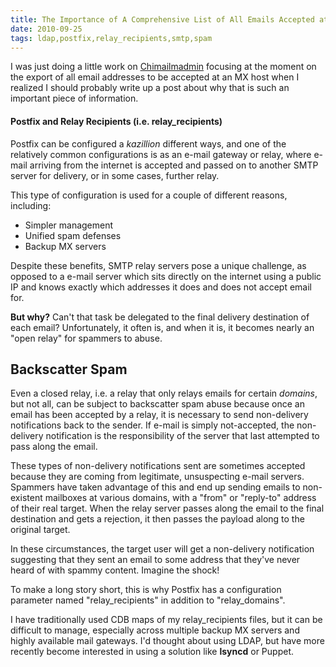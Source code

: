 ```yaml
---
title: The Importance of A Comprehensive List of All Emails Accepted at an MX Host
date: 2010-09-25
tags: ldap,postfix,relay_recipients,smtp,spam
---
```

I was just doing a little work on [Chimailmadmin](http://www.chimailmadmin.com/) focusing at the moment on the export of all email addresses to be accepted at an MX host when I realized I should probably write up a post about why that is such an important piece of information.

#### Postfix and Relay Recipients (i.e. relay\_recipients)

Postfix can be configured a *kazillion* different ways, and one of the relatively common configurations is as an e-mail gateway or relay, where e-mail arriving from the internet is accepted and passed on to another SMTP server for delivery, or in some cases, further relay.

This type of configuration is used for a couple of different reasons, including:

* Simpler management
* Unified spam defenses
* Backup MX servers

Despite these benefits, SMTP relay servers pose a unique challenge, as opposed to a e-mail server which sits directly on the internet using a public IP and knows exactly which addresses it does and does not accept email for.

**But why?** Can't that task be delegated to the final delivery destination of each email? Unfortunately, it often is, and when it is, it becomes nearly an "open relay" for spammers to abuse.

## Backscatter Spam

Even a closed relay, i.e. a relay that only relays emails for certain *domains*, but not all, can be subject to backscatter spam abuse because once an email has been accepted by a relay, it is necessary to send non-delivery notifications back to the sender. If e-mail is simply not-accepted, the non-delivery notification is the responsibility of the server that last attempted to pass along the email.

These types of non-delivery notifications sent are sometimes accepted because they are coming from legitimate, unsuspecting e-mail servers. Spammers have taken advantage of this and end up sending emails to non-existent mailboxes at various domains, with a "from" or "reply-to" address of their real target. When the relay server passes along the email to the final destination and gets a rejection, it then passes the payload along to the original target.

In these circumstances, the target user will get a non-delivery notification suggesting that they sent an email to some address that they've never heard of with spammy content. Imagine the shock!

To make a long story short, this is why Postfix has a configuration parameter named "relay_recipients" in addition to "relay_domains".

I have traditionally used CDB maps of my relay_recipients files, but it can be difficult to manage, especially across multiple backup MX servers and highly available mail gateways. I'd thought about using LDAP, but have more recently become interested in using a solution like **lsyncd** or Puppet.

